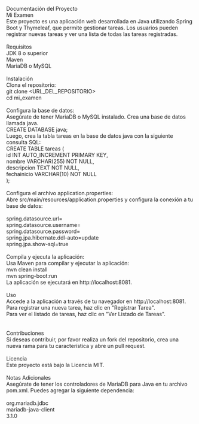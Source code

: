 Documentación del Proyecto<br>
Mi Examen<br>
Este proyecto es una aplicación web desarrollada en Java utilizando Spring Boot y Thymeleaf, que permite gestionar tareas. Los usuarios pueden registrar nuevas tareas y ver una lista de todas las tareas registradas.<br>
<br>
Requisitos<br>
JDK 8 o superior<br>
Maven<br>
MariaDB o MySQL<br>
<br>
Instalación<br>
Clona el repositorio:<br>
git clone <URL_DEL_REPOSITORIO><br>
cd mi_examen<br>
<br>
Configura la base de datos:<br>
Asegúrate de tener MariaDB o MySQL instalado. Crea una base de datos llamada java.<br>
CREATE DATABASE java;<br>
Luego, crea la tabla tareas en la base de datos java con la siguiente consulta SQL:<br>
CREATE TABLE tareas (<br>
    id INT AUTO_INCREMENT PRIMARY KEY,<br>
    nombre VARCHAR(255) NOT NULL,<br>
    descripcion TEXT NOT NULL,<br>
    fechainicio VARCHAR(10) NOT NULL<br>
);<br>
<br>
Configura el archivo application.properties:<br>
Abre src/main/resources/application.properties y configura la conexión a tu base de datos:<br>
<br>
spring.datasource.url=<br>
spring.datasource.username=<br>
spring.datasource.password=<br>
spring.jpa.hibernate.ddl-auto=update<br>
spring.jpa.show-sql=true<br>
<br>
Compila y ejecuta la aplicación:<br>
Usa Maven para compilar y ejecutar la aplicación:<br>
mvn clean install<br>
mvn spring-boot:run<br>
La aplicación se ejecutará en http://localhost:8081.<br>
<br>
Uso<br>
Accede a la aplicación a través de tu navegador en http://localhost:8081.<br>
Para registrar una nueva tarea, haz clic en "Registrar Tarea".<br>
Para ver el listado de tareas, haz clic en "Ver Listado de Tareas".<br>
<br>
<br>
Contribuciones<br>
Si deseas contribuir, por favor realiza un fork del repositorio, crea una nueva rama para tu característica y abre un pull request.<br>
<br>
Licencia<br>
Este proyecto está bajo la Licencia MIT.<br>
<br>
Notas Adicionales<br>
Asegúrate de tener los controladores de MariaDB para Java en tu archivo pom.xml. Puedes agregar la siguiente dependencia:<br>
<dependency><br>
    <groupId>org.mariadb.jdbc</groupId><br>
    <artifactId>mariadb-java-client</artifactId><br>
    <version>3.1.0</version><br>
</dependency><br>
